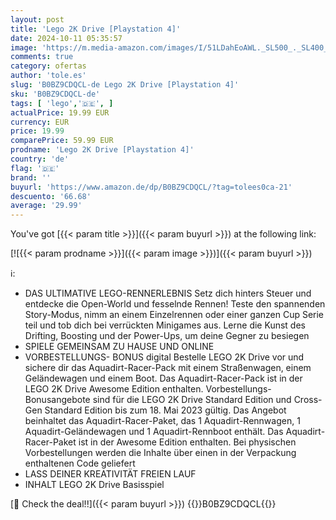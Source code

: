 ```yaml
---
layout: post
title: 'Lego 2K Drive [Playstation 4]'
date: 2024-10-11 05:35:57
image: 'https://m.media-amazon.com/images/I/51LDahEoAWL._SL500_._SL400_.jpg'
comments: true
category: ofertas
author: 'tole.es'
slug: 'B0BZ9CDQCL-de Lego 2K Drive [Playstation 4]'
sku: 'B0BZ9CDQCL-de'
tags: [ 'lego','🇩🇪', ]
actualPrice: 19.99 EUR
currency: EUR
price: 19.99
comparePrice: 59.99 EUR
prodname: 'Lego 2K Drive [Playstation 4]'
country: 'de'
flag: '🇩🇪'
brand: ''
buyurl: 'https://www.amazon.de/dp/B0BZ9CDQCL/?tag=tolees0ca-21'
descuento: '66.68'
average: '29.99'
---
```


You've got [{{< param title >}}]({{< param buyurl >}}) at the following link:

[![{{< param prodname >}}]({{< param image >}})]({{< param buyurl >}})

ℹ️:

- DAS ULTIMATIVE LEGO-RENNERLEBNIS Setz dich hinters Steuer und entdecke die Open-World und fesselnde Rennen! Teste den spannenden Story-Modus, nimm an einem Einzelrennen oder einer ganzen Cup Serie teil und tob dich bei verrückten Minigames aus. Lerne die Kunst des Drifting, Boosting und der Power-Ups, um deine Gegner zu besiegen
- SPIELE GEMEINSAM ZU HAUSE UND ONLINE
- VORBESTELLUNGS- BONUS digital Bestelle LEGO 2K Drive vor und sichere dir das Aquadirt-Racer-Pack mit einem Straßenwagen, einem Geländewagen und einem Boot. Das Aquadirt-Racer-Pack ist in der LEGO 2K Drive Awesome Edition enthalten. Vorbestellungs-Bonusangebote sind für die LEGO 2K Drive Standard Edition und Cross-Gen Standard Edition bis zum 18. Mai 2023 gültig. Das Angebot beinhaltet das Aquadirt-Racer-Paket, das 1 Aquadirt-Rennwagen, 1 Aquadirt-Geländewagen und 1 Aquadirt-Rennboot enthält. Das Aquadirt-Racer-Paket ist in der Awesome Edition enthalten. Bei physischen Vorbestellungen werden die Inhalte über einen in der Verpackung enthaltenen Code geliefert
- LASS DEINER KREATIVITÄT FREIEN LAUF
- INHALT LEGO 2K Drive Basisspiel

[🛒 Check the deal!!]({{< param buyurl >}})
{{<world>}}B0BZ9CDQCL{{</world>}}
